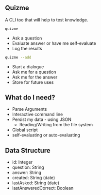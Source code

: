 ## Quizme

A CLI too that will help to test knowledge.

```sh
quizme
```

- Ask a question
- Evaluate answer or have me self-evaluate
- Log the results

```sh
quizme --add
```

- Start a dialogue
- Ask me for a question
- Ask me for the answer
- Store for future uses


## What do I need?

- Parse Arguments
- Interactive command line
- Persist my data - using JSON
  - Reading/Writing from the file system
- Global script
- self-evaluating or auto-evaluating

## Data Structure

* id: Integer
* question: String
* answer: String
* created: String (date)
* lastAsked: String (date)
* lastAnsweredCorrect: Boolean